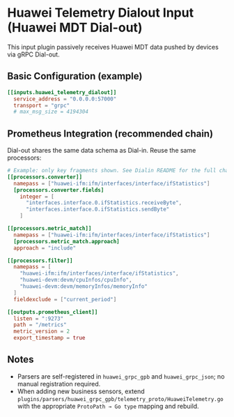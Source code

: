 # Huawei Telemetry Dialout Input (Huawei MDT Dial-out)

This input plugin passively receives Huawei MDT data pushed by devices via gRPC Dial-out.

## Basic Configuration (example)

```toml
[[inputs.huawei_telemetry_dialout]]
  service_address = "0.0.0.0:57000"
  transport = "grpc"
  # max_msg_size = 4194304
```

## Prometheus Integration (recommended chain)

Dial-out shares the same data schema as Dial-in. Reuse the same processors:

```toml
# Example: only key fragments shown. See Dialin README for the full chain.
[[processors.converter]]
  namepass = ["huawei-ifm:ifm/interfaces/interface/ifStatistics"]
  [processors.converter.fields]
    integer = [
      "interfaces.interface.0.ifStatistics.receiveByte",
      "interfaces.interface.0.ifStatistics.sendByte"
    ]

[[processors.metric_match]]
  namepass = ["huawei-ifm:ifm/interfaces/interface/ifStatistics"]
  [processors.metric_match.approach]
  approach = "include"

[[processors.filter]]
  namepass = [
    "huawei-ifm:ifm/interfaces/interface/ifStatistics",
    "huawei-devm:devm/cpuInfos/cpuInfo",
    "huawei-devm:devm/memoryInfos/memoryInfo"
  ]
  fieldexclude = ["current_period"]

[[outputs.prometheus_client]]
  listen = ":9273"
  path = "/metrics"
  metric_version = 2
  export_timestamp = true
```

## Notes

- Parsers are self-registered in `huawei_grpc_gpb` and `huawei_grpc_json`; no
  manual registration required.
- When adding new business sensors, extend
  `plugins/parsers/huawei_grpc_gpb/telemetry_proto/HuaweiTelemetry.go` with the
  appropriate `ProtoPath → Go type` mapping and rebuild.